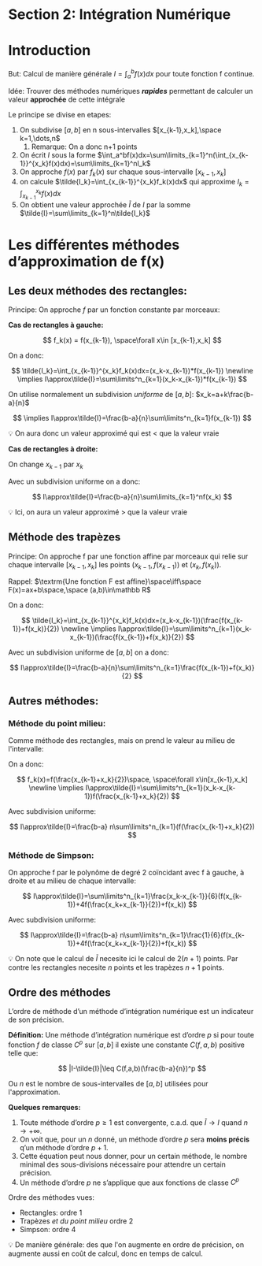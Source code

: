 # Section 2: Intégration Numérique

# Introduction

But: Calcul de manière générale $I=\int_a^b f(x)dx$ pour toute fonction f continue.

Idée: Trouver des méthodes numériques *****rapides***** permettant de calculer un valeur **********approchée********** de cette intégrale

Le principe se divise en etapes:

1. On subdivise $[a,b]$ en n sous-intervalles $[x_{k-1},x_k],\space k=1,\dots,n$
    1. Remarque: On a donc n+1 points
2. On écrit $I$ sous la forme $\int_a^bf(x)dx=\sum\limits_{k=1}^n(\int_{x_{k-1}}^{x_k}f(x)dx)=\sum\limits_{k=1}^nI_k$
3. On approche $f(x)$ par $f_k(x)$ sur chaque sous-intervalle $[x_{k-1},x_k]$
4. on calcule $\tilde{I_k}=\int_{x_{k-1}}^{x_k}f_k(x)dx$ qui approxime $I_k = \int_{x_{k-1}}^{x_k}f(x)dx$
5. On obtient une valeur approchée $\tilde{I}$ de $I$ par la somme $\tilde{I}=\sum\limits_{k=1}^n\tilde{I_k}$

# Les différentes méthodes d’approximation de f(x)

## Les deux méthodes des rectangles:

Principe: On approche $f$ par un fonction constante par morceaux:

**Cas de rectangles à gauche:**

$$
f_k(x) = f(x_{k-1}), \space\forall x\in [x_{k-1},x_k]
$$

On a donc:

$$
\tilde{I_k}=\int_{x_{k-1}}^{x_k}f_k(x)dx=(x_k-x_{k-1})*f(x_{k-1})
\newline
\implies I\approx\tilde{I}=\sum\limits^n_{k=1}(x_k-x_{k-1})*f(x_{k-1})
$$

On utilise normalement un subdivision *uniforme* de $[a,b]$:  $x_k=a+k\frac{b-a}{n}$

$$
\implies I\approx\tilde{I}=\frac{b-a}{n}\sum\limits^n_{k=1}f(x_{k-1})
$$

💡 On aura donc un valeur approximé qui est < que la valeur vraie


**Cas de rectangles à droite:**

On change $x_{k-1}$ par $x_k$

Avec un subdivision uniforme on a donc:

$$
I\approx\tilde{I}=\frac{b-a}{n}\sum\limits_{k=1}^nf(x_k)
$$

💡 Ici, on aura un valeur approximé > que la valeur vraie


## Méthode des trapèzes

Principe: On approche f par une fonction affine par morceaux qui relie sur chaque intervalle $[x_{k-1},x_k]$ les points $(x_{k-1},f(x_{k-1}))$ et $(x_k,f(x_k))$. 

Rappel: $\textrm{Une fonction F est affine}\space\iff\space F(x)=ax+b\space,\space (a,b)\in\mathbb R$


On a donc:

$$
\tilde{I_k}=\int_{x_{k-1}}^{x_k}f_k(x)dx=(x_k-x_{k-1})(\frac{f(x_{k-1})+f(x_k)}{2})
\newline
\implies I\approx\tilde{I}=\sum\limits^n_{k=1}(x_k-x_{k-1})(\frac{f(x_{k-1})+f(x_k)}{2})
$$

Avec un subdivision uniforme de $[a,b]$ on a donc:

$$
I\approx\tilde{I}=\frac{b-a}{n}\sum\limits^n_{k=1}\frac{f(x_{k-1})+f(x_k)}{2}
$$

## Autres méthodes:

### Méthode du point milieu:

Comme méthode des rectangles, mais on prend le valeur au milieu de l'intervalle: 


On a donc:

$$
f_k(x)=f(\frac{x_{k-1}+x_k}{2})\space, \space\forall x\in[x_{k-1},x_k]
\newline
\implies I\approx\tilde{I}=\sum\limits^n_{k=1}(x_k-x_{k-1})f(\frac{x_{k-1}+x_k}{2})
$$

Avec subdivision uniforme:

$$
I\approx\tilde{I}=\frac{b-a} n\sum\limits^n_{k=1}(f(\frac{x_{k-1}+x_k}{2})
$$

### ********************Méthode de Simpson:********************

On approche f par le polynôme de degré 2 coïncidant avec f à gauche, à droite et au milieu de chaque intervalle:

$$
I\approx\tilde{I}=\sum\limits^n_{k=1}\frac{x_k-x_{k-1}}{6}(f(x_{k-1})+4f(\frac{x_k+x_{k-1}}{2})+f(x_k))
$$

Avec subdivision uniforme:

$$
I\approx\tilde{I}=\frac{b-a} n\sum\limits^n_{k=1}\frac{1}{6}(f(x_{k-1})+4f(\frac{x_k+x_{k-1}}{2})+f(x_k))
$$

💡 On note que le calcul de $\tilde{I}$ necesite ici le calcul de $2(n+1)$ points. Par contre les rectangles necesite $n$ points et les trapèzes $n+1$ points.


## Ordre des méthodes

L’ordre de méthode d’un méthode d’intégration numérique est un indicateur de son précision.

**Définition:** Une méthode d’intégration numérique est d’ordre $p$ si pour toute fonction $f$ de classe $C^p$ sur $[a,b]$ il existe une constante $C(f,a,b)$ positive telle que:

$$
|I-\tilde{I}|\leq C(f,a,b)(\frac{b-a}{n})^p
$$

Ou $n$ est le nombre de sous-intervalles de $[a,b]$ utilisées pour l'approximation.

**Quelques remarques:**

1. Toute méthode d’ordre $p\geq1$  est convergente, c.a.d. que $\tilde{I}\rightarrow I$ quand $n\rightarrow +\infty$.
2. On voit que, pour un $n$ donné, un méthode d’ordre $p$ sera **moins précis** q’un méthode d’ordre $p+1$.
3. Cette équation peut nous donner, pour un certain méthode, le nombre minimal des sous-divisions nécessaire pour attendre un certain précision.
4. Un méthode d’ordre $p$ ne s’applique que aux fonctions de classe $C^p$

 

Ordre des méthodes vues:

- Rectangles: ordre 1
- Trapèzes *et du point milieu* ordre 2
- Simpson: ordre 4

💡 De manière générale: des que l'on augmente en ordre de précision, on augmente aussi en coût de calcul, donc en temps de calcul.

